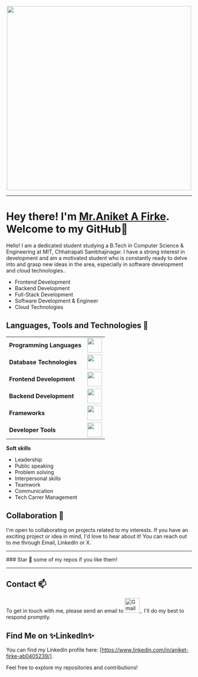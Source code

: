 <div align="center">
<img src="https://media.licdn.com/dms/image/v2/D4D03AQFNGJIeSoBMQg/profile-displayphoto-shrink_400_400/profile-displayphoto-shrink_400_400/0/1707077631255?e=1738800000&v=beta&t=TRYpeOrbp44Dx2dTU-V-fw03UeBPKYKQpqqM31U_yVk" width="500">
</div>

<hr>

# Hey there! I'm <a href = "https://www.linkedin.com/in/aniket-firke-ab0405239/"> Mr.Aniket A Firke</a>. Welcome to my GitHub👋

Hello! I am a dedicated student studying a B.Tech in Computer Science & Engineering at MIT, Chhatrapati Sambhajinagar. I 
have a strong interest in development and am a motivated student who is constantly ready to delve into and grasp new ideas in 
the area, especially in software development and cloud technologies..


- Frontend Development
- Backend Development
- Full-Stack Development 
- Software Development & Engineer 
- Cloud Technologies 

  
## Languages, Tools and Technologies 🚀 
<table>
	<tr>
	<td><strong>Programming Languages</strong></td>
	<td><img height=40 src = "https://skillicons.dev/icons?i=c,php,python,java&theme=dark"></td>
</tr>
<tr>
	<td><strong>Database Technologies</strong></td>
	<td><img height=40 src = "https://skillicons.dev/icons?i=mysql,postgresql,mongodb,firebase&theme=dark"></td>
</tr>
<tr>
	<td><strong>Frontend Development</strong></td>
	<td><img height=40 src = "https://skillicons.dev/icons?i=html,css,js,react,threejs" ></td>
</tr>
<tr>
	<td><strong>Backend Development</strong></td>
	<td><img height=40 src = "https://skillicons.dev/icons?i=nodejs,nextjs&theme=dark"></td>
</tr>
 
<tr>
	<td><strong>Frameworks</strong></td>
	<td><img height=40 src = "https://skillicons.dev/icons?i=postman,sass,tailwind&theme=dark"></td>
</tr>

<tr>
	<td><strong>Developer Tools</strong></td>
	<td><img height=40 src = "https://skillicons.dev/icons?i=git,github,gitlab,netlify,cloudflare,docker,gcp&theme=dark"></td>
</tr>

</table>

<strong>
Soft skills
</strong>




- Leadership
- Public speaking
- Problem solving
- Interpersonal skills
- Teamwork
- Communication
- Tech Carrer Management

## Collaboration 🤝

I'm open to collaborating on projects related to my interests. If you have an exciting project or idea in mind, I'd love to hear about it! You can reach out to me through Email, LinkedIn or X.
<hr>
### Star 🌟 some of my repos if you like them!
<hr>
</div>

## Contact 📫 

To get in touch with me, please send an email to <a href="mailto:firkeaniket621@gmail.com"><img height="40" src="https://skillicons.dev/icons?i=gmail&theme=dark" alt="Gmail">
</a>. I'll do my best to respond promptly.

## Find Me on ✨LinkedIn✨

You can find my LinkedIn profile here: [https://www.linkedin.com/in/aniket-firke-ab0405239/]. 

Feel free to explore my repositories and contributions!
